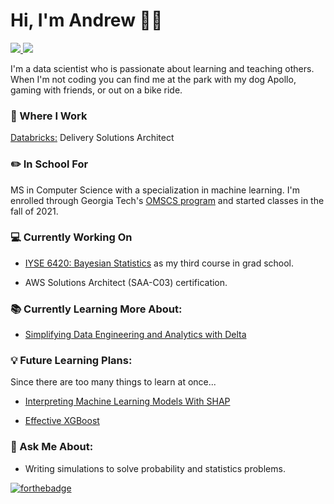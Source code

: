 # Hi, I'm Andrew 🧑🏼‍

 <!-- LinkedIn Contact -->
  <a href="https://www.linkedin.com/in/andrewsnicholls/" target="_blank">
    <img src="https://img.shields.io/badge/-ANDREW%20NICHOLLS-blue?style=for-the-badge&logo=Linkedin&logoColor=white"/>
  </a>
  
<!-- Email -->
  <a href="mailto:andrew.s.nicholls@gmail.com">
    <img src="https://img.shields.io/badge/EMAIL-andrew.s.nicholls@gmail.com-20b2aa?style=for-the-badge"/>
  </a>
  
</br>
<p>
 
I'm a data scientist who is passionate about learning and teaching others. When I'm not coding you can find me at the park with my dog Apollo, gaming with friends, or out on a bike ride.</p>

### 💼 Where I Work

[Databricks:](https://www.databricks.com/) Delivery Solutions Architect
### ✏️ In School For

MS in Computer Science with a specialization in machine learning. I'm enrolled through Georgia Tech's [OMSCS program](https://omscs.gatech.edu/) and started classes in the fall of 2021.

### 💻 Currently Working On

* [IYSE 6420: Bayesian Statistics](https://omscs.gatech.edu/isye-6420-bayesian-statistics) as my third course in grad school. 

* AWS Solutions Architect (SAA-C03) certification.

### 📚 Currently Learning More About:

* [Simplifying Data Engineering and Analytics with Delta](https://www.packtpub.com/product/simplifying-data-engineering-and-analytics-with-delta/9781801814867)

### 💡 Future Learning Plans:

Since there are too many things to learn at once...

* [Interpreting Machine Learning Models With SHAP](https://leanpub.com/shap)

* [Effective XGBoost](https://store.metasnake.com/xgboost)




### 💬 Ask Me About:

* Writing simulations to solve probability and statistics problems.

[![forthebadge](https://forthebadge.com/images/badges/made-with-python.svg)](https://forthebadge.com)
